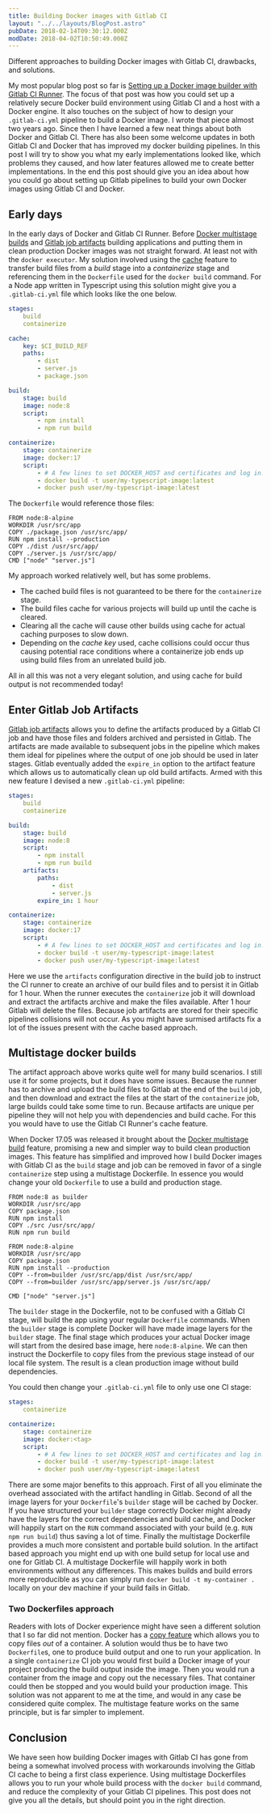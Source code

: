 ```yaml
---
title: Building Docker images with Gitlab CI
layout: "../../layouts/BlogPost.astro"
pubDate: 2018-02-14T09:30:12.000Z
modDate: 2018-04-02T10:50:49.000Z
---
```


Different approaches to building Docker images with Gitlab CI, drawbacks, and solutions.

My most popular blog post so far is [Setting up a Docker image builder with Gitlab CI Runner](https://snorre.io/setting-up-gitlab-ci-runner-docker-image-builder/). The focus of that post was how you could set up a relatively secure Docker build environment using Gitlab CI and a host with a Docker engine. It also touches on the subject of how to design your `.gitlab-ci.yml` pipeline to build a Docker image. I wrote that piece almost two years ago. Since then I have learned a few neat things about both Docker and Gitlab CI. There has also been some welcome updates in both Gitlab CI and Docker that has improved my docker building pipelines. In this post I will try to show you what my early implementations looked like, which problems they caused, and how later features allowed me to create better implementations. In the end this post should give you an idea about how you could go about setting up Gitlab pipelines to build your own Docker images using Gitlab CI and Docker.

## Early days

In the early days of Docker and Gitlab CI Runner. Before [Docker multistage builds](https://docs.docker.com/develop/develop-images/multistage-build/) and [Gitlab job artifacts](https://docs.gitlab.com/ce/user/project/pipelines/job_artifacts.html) building applications and putting them in clean production Docker images was not straight forward. At least not with the `docker executor`. My solution involved using the [cache](https://docs.gitlab.com/ce/ci/yaml/README.html#cache) feature to transfer build files from a *build* stage into a *containerize* stage and referencing them in the `Dockerfile` used for the `docker build` command. For a Node app written in Typescript using this solution might give you a `.gitlab-ci.yml` file which looks like the one below.

```yaml
stages:
    build
    containerize

cache:
    key: $CI_BUILD_REF
    paths:
        - dist
        - server.js
        - package.json

build:
    stage: build
    image: node:8
    script:
        - npm install
        - npm run build

containerize:
    stage: containerize
    image: docker:17
    script:
        - # A few lines to set DOCKER_HOST and certificates and log in.
        - docker build -t user/my-typescript-image:latest
        - docker push user/my-typescript-image:latest
```

The `Dockerfile` would reference those files:

```docker
FROM node:8-alpine
WORKDIR /usr/src/app
COPY ./package.json /usr/src/app/
RUN npm install --production
COPY ./dist /usr/src/app/
COPY ./server.js /usr/src/app/
CMD ["node" "server.js"]
```

My approach worked relatively well, but has some problems.

- The cached build files is not guaranteed to be there for the `containerize` stage.
- The build files cache for various projects will build up until the cache is cleared.
- Clearing all the cache will cause other builds using cache for actual caching purposes to slow down.
- Depending on the *cache key* used, cache collisions could occur thus causing potential race conditions where a containerize job ends up using build files from an unrelated build job.

All in all this was not a very elegant solution, and using cache for build output is not recommended today!

## Enter Gitlab Job Artifacts

[Gitlab job artifacts](https://docs.gitlab.com/ce/user/project/pipelines/job_artifacts.html) allows you to define the artifacts produced by a Gitlab CI job and have those files and folders archived and persisted in Gitlab. The artifacts are made available to subsequent jobs in the pipeline which makes them ideal for pipelines where the output of one job should be used in later stages. Gitlab eventually added the `expire_in` option to the artifact feature which allows us to automatically clean up old build artifacts. Armed with this new feature I devised a new `.gitlab-ci.yml` pipeline:

```yaml
stages:
    build
    containerize

build:
    stage: build
    image: node:8
    script:
        - npm install
        - npm run build
    artifacts:
        paths:
            - dist
            - server.js
        expire_in: 1 hour

containerize:
    stage: containerize
    image: docker:17
    script:
        - # A few lines to set DOCKER_HOST and certificates and log in.
        - docker build -t user/my-typescript-image:latest
        - docker push user/my-typescript-image:latest
```

Here we use the `artifacts` configuration directive in the build job to instruct the CI runner to create an archive of our build files and to persist it in Gitlab for 1 hour. When the runner executes the `containerize` job it will download and extract the artifacts archive and make the files available. After 1 hour Gitlab will delete the files. Because job artifacts are stored for their specific pipelines collisions will not occur. As you might have surmised artifacts fix a lot of the issues present with the cache based approach.

## Multistage docker builds

The artifact approach above works quite well for many build scenarios. I still use it for some projects, but it does have some issues. Because the runner has to archive and upload the build files to Gitlab at the end of the `build` job, and then download and extract the files at the start of the `containerize` job, large builds could take some time to run. Because artifacts are unique per pipeline they will not help you with dependencies and build cache. For this you would have to use the Gitlab CI Runner's cache feature.

When Docker 17.05 was released it brought about the [Docker multistage build](https://docs.docker.com/develop/develop-images/multistage-build/) feature, promising a new and simpler way to build clean production images. This feature has simplified and improved how I build Docker images with Gitlab CI as the `build` stage and job can be removed in favor of a single `containerize` step using a multistage Dockerfile. In essence you would change your old `Dockerfile` to use a build and production stage.

```docker
FROM node:8 as builder
WORKDIR /usr/src/app
COPY package.json
RUN npm install
COPY ./src /usr/src/app/
RUN npm run build

FROM node:8-alpine
WORKDIR /usr/src/app
COPY package.json
RUN npm install --production
COPY --from=builder /usr/src/app/dist /usr/src/app/
COPY --from=builder /usr/src/app/server.js /usr/src/app/

CMD ["node" "server.js"]
```

The `builder` stage in the Dockerfile, not to be confused with a Gitlab CI stage, will build the app using your regular `Dockerfile` commands. When the `builder` stage is complete Docker will have made image layers for the `builder` stage. The final stage which produces your actual Docker image will start from the desired base image, here `node:8-alpine`. We can then instruct the Dockerfile to copy files from the previous stage instead of our local file system. The result is a clean production image without build dependencies.

You could then change your `.gitlab-ci.yml` file to only use one CI stage:

```yaml
stages:
    containerize

containerize:
    stage: containerize
    image: docker:<tag>
    script:
        - # A few lines to set DOCKER_HOST and certificates and log in.
        - docker build -t user/my-typescript-image:latest
        - docker push user/my-typescript-image:latest
```

There are some major benefits to this approach. First of all you eliminate the overhead associated with the artifact handling in Gitlab. Second of all the image layers for your `Dockerfile`'s `builder` stage will be cached by Docker. If you have structured your `builder` stage correctly Docker might already have the layers for the correct dependencies and build cache, and Docker will happily start on the `RUN` command associated with your build (e.g. `RUN npm run build`) thus saving a lot of time. Finally the multistage Dockerfile provides a much more consistent and portable build solution. In the artifact based approach you might end up with one build setup for local use and one for Gitlab CI. A multistage Dockerfile will happily work in both environments without any differences. This makes builds and build errors more reproducible as you can simply run `docker build -t my-container .` locally on your dev machine if your build fails in Gitlab.

### Two Dockerfiles approach

Readers with lots of Docker experience might have seen a different solution that I so far did not mention. Docker has a [copy feature](https://docs.docker.com/engine/reference/commandline/cp/) which allows you to copy files *out* of a container. A solution would thus be to have two `Dockerfile`s, one to produce build output and one to run your application. In a single `containerize` CI job you would first build a Docker image of your project producing the build output inside the image. Then you would run a container from the image and copy out the necessary files. That container could then be stopped and you would build your production image. This solution was not apparent to me at the time, and would in any case be considered quite complex. The multistage feature works on the same principle, but is far simpler to implement.

## Conclusion

We have seen how building Docker images with Gitlab CI has gone from being a somewhat involved process with workarounds involving the Gitlab CI cache to being a first class experience. Using multistage Dockerfiles allows you to run your whole build process with the `docker build` command, and reduce the complexity of your Gitlab CI pipelines. This post does not give you all the details, but should point you in the right direction.
